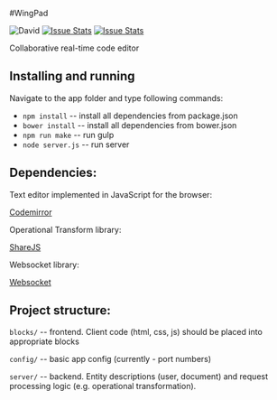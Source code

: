 #WingPad

![David](https://david-dm.org/yandex-shri-minsk-2014/team-1.png)
[![Issue Stats](http://issuestats.com/github/yandex-shri-minsk-2014/team-1/badge/pr)](http://issuestats.com/github/yandex-shri-minsk-2014/team-1)
[![Issue Stats](http://issuestats.com/github/yandex-shri-minsk-2014/team-1/badge/issue)](http://issuestats.com/github/yandex-shri-minsk-2014/team-1)

Collaborative real-time code editor

## Installing and running

Navigate to the app folder and type following commands:

* `npm install`  -- install all dependencies from package.json
* `bower install` -- install all dependencies from bower.json
* `npm run make` -- run gulp
* `node server.js` -- run server

## Dependencies:

Text editor implemented in JavaScript for the browser:

[Codemirror](http://codemirror.net/)

Operational Transform library:

[ShareJS](http://sharejs.org/)

Websocket library:

[Websocket](https://github.com/einaros/ws)

## Project structure:

`blocks/` -- frontend. Client code (html, css, js) should be placed into appropriate blocks

`config/` -- basic app config (currently - port numbers)

`server/` -- backend. Entity descriptions (user, document) and request processing logic (e.g. operational transformation).
